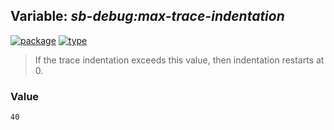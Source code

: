 ## Variable: ***sb-debug:*max-trace-indentation****
[![package](https://img.shields.io/badge/Package-SB--DEBUG-5f9ea0.svg?style=social&colorA=999999)](../) [![type](https://img.shields.io/badge/Type-Variable-5f9ea0.svg?style=social&colorA=999999)](../#variable) 

> If the trace indentation exceeds this value, then indentation restarts at
> 0.

### Value
```
40
```
